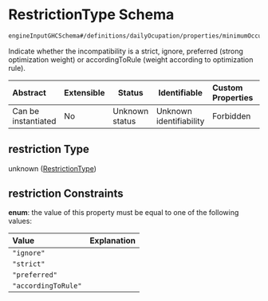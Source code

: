 # RestrictionType Schema

```txt
engineInputGHCSchema#/definitions/dailyOcupation/properties/minimumOccupancy/properties/restriction
```

Indicate whether the incompatibility is a strict, ignore, preferred (strong optimization weight) or accordingToRule (weight according to optimization rule).


| Abstract            | Extensible | Status         | Identifiable            | Custom Properties | Additional Properties | Access Restrictions | Defined In                                                         |
| :------------------ | ---------- | -------------- | ----------------------- | :---------------- | --------------------- | ------------------- | ------------------------------------------------------------------ |
| Can be instantiated | No         | Unknown status | Unknown identifiability | Forbidden         | Allowed               | none                | [ghc.schema.json\*](../out/ghc.schema.json "open original schema") |

## restriction Type

unknown ([RestrictionType](ghc-definitions-dailyocupation-properties-minimumoccupancy-properties-restrictiontype.md))

## restriction Constraints

**enum**: the value of this property must be equal to one of the following values:

| Value               | Explanation |
| :------------------ | ----------- |
| `"ignore"`          |             |
| `"strict"`          |             |
| `"preferred"`       |             |
| `"accordingToRule"` |             |
